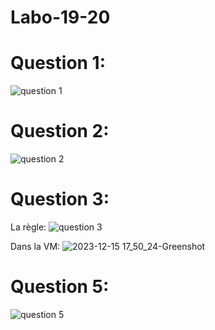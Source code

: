 # Labo-19-20

# Question 1:
![question 1](https://github.com/BoJsp/Labo-19-20/assets/127385671/a0b2654b-0f49-45ee-9c5f-25f48965ea9a)


# Question 2:
![question 2](https://github.com/BoJsp/Labo-19-20/assets/127385671/73982f9f-f938-4c24-b23a-940cd91eec6f)


# Question 3:
La règle:
![question 3](https://github.com/BoJsp/Labo-19-20/assets/127385671/640f199f-eba8-4ff5-b8c7-67337962733a)

Dans la VM:
![2023-12-15 17_50_24-Greenshot](https://github.com/BoJsp/Labo-19-20/assets/127385671/5f6aa117-fde7-47ba-848d-ff9f0955049e)


# Question 5:
![question 5](https://github.com/BoJsp/Labo-19-20/assets/127385671/934b03de-0f14-4979-9bfd-dd723b724f18)

